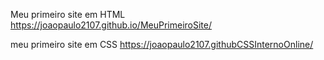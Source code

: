 Meu primeiro site em HTML
https://joaopaulo2107.github.io/MeuPrimeiroSite/

meu primeiro site em CSS
https://joaopaulo2107.githubCSSInternoOnline/

